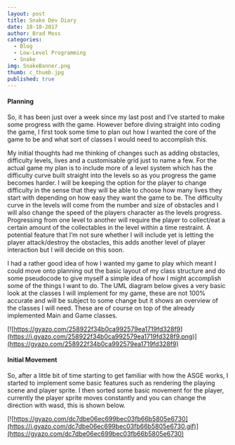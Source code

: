 ```yaml
---
layout: post
title: Snake Dev Diary
date: 18-10-2017
author: Brad Moss
categories:
  - Blog
  - Low-Level Programming
  - Snake
img: SnakeBanner.png
thumb: c_thumb.jpg
published: true
---
```


#### Planning

So, it has been just over a week since my last post and I’ve started to make some progress with the game. However before diving straight into coding the game, I first took some time to plan out how I wanted the core of the game to be and what sort of classes I would need to accomplish this.

<!--more-->

My initial thoughts had me thinking of changes such as adding obstacles, difficulty levels, lives and a customisable grid just to name a few. For the actual game my plan is to include more of a level system which has the difficulty curve built straight into the levels so as you progress the game becomes harder. I will be keeping the option for the player to change difficulty in the sense that they will be able to choose how many lives they start with depending on how easy they want the game to be. The difficulty curve in the levels will come from the number and size of obstacles and I will also change the speed of the players character as the levels progress. Progressing from one level to another will require the player to collect/eat a certain amount of the collectables in the level within a time restraint. A potential feature that I’m not sure whether I will include yet is letting the player attack/destroy the obstacles, this adds another level of player interaction but I will decide on this soon. 

I had a rather good idea of how I wanted my game to play which meant I could move onto planning out the basic layout of my class structure and do some pseudocode to give myself a simple idea of how I might accomplish some of the things I want to do. The UML diagram below gives a very basic look at the classes I will implement for my game, these are not 100% accurate and will be subject to some change but it shows an overview of the classes I will need. These are of course on top of the already implemented Main and Game classes.

[![https://gyazo.com/258922f34b0ca992579ea1719fd328f9](https://i.gyazo.com/258922f34b0ca992579ea1719fd328f9.png)](https://gyazo.com/258922f34b0ca992579ea1719fd328f9)

#### Initial Movement

So, after a little bit of time starting to get familiar with how the ASGE works, I started to implement some basic features such as rendering the playing scene and player sprite. I then sorted some basic movement for the player, currently the player sprite moves constantly and you can change the direction with wasd, this is shown below.

[![https://gyazo.com/dc7dbe06ec699bec03fb66b5805e6730](https://i.gyazo.com/dc7dbe06ec699bec03fb66b5805e6730.gif)](https://gyazo.com/dc7dbe06ec699bec03fb66b5805e6730)

